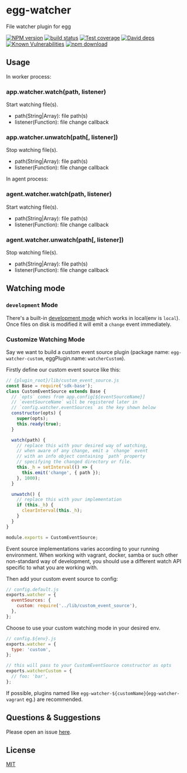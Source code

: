 # egg-watcher
File watcher plugin for egg

[![NPM version][npm-image]][npm-url]
[![build status][travis-image]][travis-url]
[![Test coverage][codecov-image]][codecov-url]
[![David deps][david-image]][david-url]
[![Known Vulnerabilities][snyk-image]][snyk-url]
[![npm download][download-image]][download-url]

[npm-image]: https://img.shields.io/npm/v/egg-watcher.svg?style=flat-square
[npm-url]: https://npmjs.org/package/egg-watcher
[travis-image]: https://img.shields.io/travis/eggjs/egg-watcher.svg?style=flat-square
[travis-url]: https://travis-ci.org/eggjs/egg-watcher
[codecov-image]: https://codecov.io/github/eggjs/egg-watcher/coverage.svg?branch=master
[codecov-url]: https://codecov.io/github/eggjs/egg-watcher?branch=master
[david-image]: https://img.shields.io/david/eggjs/egg-watcher.svg?style=flat-square
[david-url]: https://david-dm.org/eggjs/egg-watcher
[snyk-image]: https://snyk.io/test/npm/egg-watcher/badge.svg?style=flat-square
[snyk-url]: https://snyk.io/test/npm/egg-watcher
[download-image]: https://img.shields.io/npm/dm/egg-watcher.svg?style=flat-square
[download-url]: https://npmjs.org/package/egg-watcher

## Usage

In worker process:

### app.watcher.watch(path, listener)
Start watching file(s).

- path(String|Array): file path(s)
- listener(Function): file change callback

### app.watcher.unwatch(path[, listener])
Stop watching file(s).

- path(String|Array): file path(s)
- listener(Function): file change callback

In agent process:

### agent.watcher.watch(path, listener)
Start watching file(s).

- path(String|Array): file path(s)
- listener(Function): file change callback

### agent.watcher.unwatch(path[, listener])
Stop watching file(s).

- path(String|Array): file path(s)
- listener(Function): file change callback

## Watching mode

### `development` Mode

There's a built-in [development mode](https://github.com/eggjs/egg-watcher/blob/master/lib/event-sources/development.js) which works in local(env is `local`). Once files on disk is modified it will emit a `change` event immediately.

### Customize Watching Mode

Say we want to build a custom event source plugin (package name: `egg-watcher-custom`, eggPlugin.name: `watcherCustom`).

Firstly define our custom event source like this:

```js
// {plugin_root}/lib/custom_event_source.js
const Base = require('sdk-base');
class CustomEventSource extends Base {
  // `opts` comes from app.config[${eventSourceName}]
  // `eventSourceName` will be registered later in
  // `config.watcher.eventSources` as the key shown below
  constructor(opts) {
    super(opts);
    this.ready(true);
  }

  watch(path) {
    // replace this with your desired way of watching,
    // when aware of any change, emit a `change` event
    // with an info object containing `path` property
    // specifying the changed directory or file.
    this._h = setInterval(() => {
      this.emit('change', { path });
    }, 1000);
  }

  unwatch() {
    // replace this with your implementation
    if (this._h) {
      clearInterval(this._h);
    }
  }
}

module.exports = CustomEventSource;
```

Event source implementations varies according to your running environment. When working with vagrant, docker, samba or such other non-standard way of development, you should use a different watch API specific to what you are working with.

Then add your custom event source to config:

```js
// config.default.js
exports.watcher = {
  eventSources: {
    custom: require('../lib/custom_event_source'),
  },
};
```

Choose to use your custom watching mode in your desired env.

```js
// config.${env}.js
exports.watcher = {
  type: 'custom',
};

// this will pass to your CustomEventSource constructor as opts
exports.watcherCustom = {
  // foo: 'bar',
};
```

If possible, plugins named like `egg-watcher-${customName}`(`egg-watcher-vagrant` eg.) are recommended.

## Questions & Suggestions

Please open an issue [here](https://github.com/eggjs/egg/issues).

## License

[MIT](https://github.com/eggjs/egg-watcher/blob/master/LICENSE)

